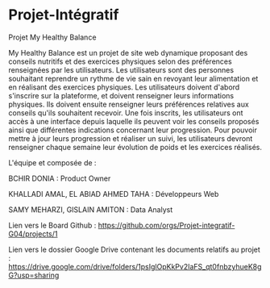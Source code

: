 # Projet-Intégratif

Projet My Healthy Balance

My Healthy Balance est un projet de site web dynamique proposant des conseils nutritifs et des exercices physiques selon des préférences renseignées par les utilisateurs. Les utilisateurs sont des personnes souhaitant reprendre un rythme de vie sain en revoyant leur alimentation et en réalisant des exercices physiques. Les utilisateurs doivent d'abord s'inscrire sur la plateforme, et doivent renseigner leurs informations physiques. Ils doivent ensuite renseigner leurs préférences relatives aux conseils qu'ils souhaitent recevoir. Une fois inscrits, les utilisateurs ont accès à une interface depuis laquelle ils peuvent voir les conseils proposés ainsi que différentes indications concernant leur progression. Pour pouvoir mettre à jour leurs progression et réaliser un suivi, les utilisateurs devront renseigner chaque semaine leur évolution de poids et les exercices réalisés. 


L'équipe et composée de : 

BCHIR DONIA : Product Owner 
  
KHALLADI AMAL, EL ABIAD AHMED TAHA : Développeurs Web 
  
SAMY MEHARZI, GISLAIN AMITON : Data Analyst


Lien vers le Board Github : https://github.com/orgs/Projet-integratif-G04/projects/1

Lien vers le dossier Google Drive contenant les documents relatifs au projet : https://drive.google.com/drive/folders/1psIglOpKkPv2IaFS_qt0fnbzyhueK8gG?usp=sharing 
